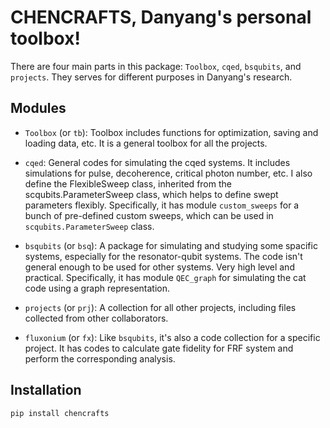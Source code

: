 CHENCRAFTS, Danyang's personal toolbox!
=================================

There are four main parts in this package: `Toolbox`, `cqed`, `bsqubits`, and `projects`. They serves for different purposes in Danyang's research.


## Modules
- `Toolbox` (or `tb`): Toolbox includes functions for optimization, saving and loading data, etc. It is a general toolbox for all the projects.

- `cqed`: General codes for simulating the cqed systems. It includes simulations for pulse, decoherence, critical photon number, etc. I also define the FlexibleSweep class, inherited from the scqubits.ParameterSweep class, which helps to define swept parameters flexibly. Specifically, it has module `custom_sweeps` for a bunch of pre-defined custom sweeps, which can be used in `scqubits.ParameterSweep` class.

- `bsqubits` (or `bsq`): A package for simulating and studying some spacific systems, especially for the resonator-qubit systems. The code isn't general enough to be used for other systems. Very high level and practical. Specifically, it has module `QEC_graph` for simulating the cat code using a graph representation.

- `projects` (or `prj`): A collection for all other projects, including files collected from other collaborators.

- `fluxonium` (or `fx`): Like `bsqubits`, it's also a code collection for a specific project. It has codes to calculate gate fidelity for FRF system and perform the corresponding analysis.

## Installation
```bash
pip install chencrafts
```
